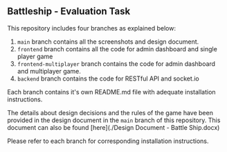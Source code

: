 
## Battleship - Evaluation Task

This repository includes four branches as explained below: 
1. `main` branch contains all the screenshots and design document.
2. `frontend` branch contains all the code for admin dashboard and single player game
3. `frontend-multiplayer` branch contains the code for admin dashboard and multiplayer game.
4. `backend` branch contains the code for RESTful API and socket.io

Each branch contains it's own README.md file with adequate installation instructions.

The details about design decisions and the rules of the game have been provided in the design document in the `main` branch of this repository. This document can also be found [here](./Design Document - Battle Ship.docx)

Please refer to each branch for corresponding installation instructions.
